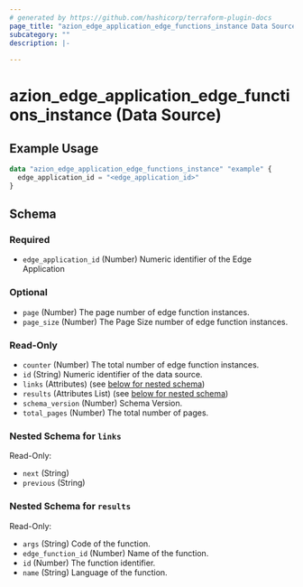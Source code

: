 ```yaml
---
# generated by https://github.com/hashicorp/terraform-plugin-docs
page_title: "azion_edge_application_edge_functions_instance Data Source - terraform-provider-azion"
subcategory: ""
description: |-
  
---
```


# azion_edge_application_edge_functions_instance (Data Source)



## Example Usage

```terraform
data "azion_edge_application_edge_functions_instance" "example" {
  edge_application_id = "<edge_application_id>"
}
```

<!-- schema generated by tfplugindocs -->
## Schema

### Required

- `edge_application_id` (Number) Numeric identifier of the Edge Application

### Optional

- `page` (Number) The page number of edge function instances.
- `page_size` (Number) The Page Size number of edge function instances.

### Read-Only

- `counter` (Number) The total number of edge function instances.
- `id` (String) Numeric identifier of the data source.
- `links` (Attributes) (see [below for nested schema](#nestedatt--links))
- `results` (Attributes List) (see [below for nested schema](#nestedatt--results))
- `schema_version` (Number) Schema Version.
- `total_pages` (Number) The total number of pages.

<a id="nestedatt--links"></a>
### Nested Schema for `links`

Read-Only:

- `next` (String)
- `previous` (String)


<a id="nestedatt--results"></a>
### Nested Schema for `results`

Read-Only:

- `args` (String) Code of the function.
- `edge_function_id` (Number) Name of the function.
- `id` (Number) The function identifier.
- `name` (String) Language of the function.


